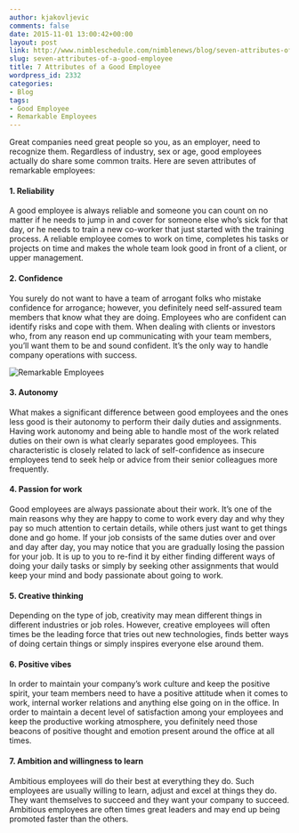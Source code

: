 ```yaml
---
author: kjakovljevic
comments: false
date: 2015-11-01 13:00:42+00:00
layout: post
link: http://www.nimbleschedule.com/nimblenews/blog/seven-attributes-of-a-good-employee/
slug: seven-attributes-of-a-good-employee
title: 7 Attributes of a Good Employee
wordpress_id: 2332
categories:
- Blog
tags:
- Good Employee
- Remarkable Employees
---
```


Great companies need great people so you, as an employer, need to recognize them. Regardless of industry, sex or age, good employees actually do share some common traits. Here are seven attributes of remarkable employees:



#### 1. Reliability


A good employee is always reliable and someone you can count on no matter if he needs to jump in and cover for someone else who’s sick for that day, or he needs to train a new co-worker that just started with the training process. A reliable employee comes to work on time, completes his tasks or projects on time and makes the whole team look good in front of a client, or upper management.



#### 2. Confidence


You surely do not want to have a team of arrogant folks who mistake confidence for arrogance; however, you definitely need self-assured team members that know what they are doing. Employees who are confident can identify risks and cope with them. When dealing with clients or investors who, from any reason end up communicating with your team members, you’ll want them to be and sound confident. It’s the only way to handle company operations with success.

![Remarkable Employees](http://www.nimbleschedule.com/wp-content/uploads/2015/11/Employee-of-the-Month.jpg)  
  
  




#### 3. Autonomy


What makes a significant difference between good employees and the ones less good is their autonomy to perform their daily duties and assignments. Having work autonomy and being able to handle most of the work related duties on their own is what clearly separates good employees. This characteristic is closely related to lack of self-confidence as insecure employees tend to seek help or advice from their senior colleagues more frequently.



#### 4. Passion for work


Good employees are always passionate about their work. It’s one of the main reasons why they are happy to come to work every day and why they pay so much attention to certain details, while others just want to get things done and go home. If your job consists of the same duties over and over and day after day, you may notice that you are gradually losing the passion for your job. It is up to you to re-find it by either finding different ways of doing your daily tasks or simply by seeking other assignments that would keep your mind and body passionate about going to work.



#### 5. Creative thinking


Depending on the type of job, creativity may mean different things in different industries or job roles. However, creative employees will often times be the leading force that tries out new technologies, finds better ways of doing certain things or simply inspires everyone else around them. 



#### 6. Positive vibes


In order to maintain your company’s work culture and keep the positive spirit, your team members need to have a positive attitude when it comes to work, internal worker relations and anything else going on in the office. In order to maintain a decent level of satisfaction among your employees and keep the productive working atmosphere, you definitely need those beacons of positive thought and emotion present around the office at all times.



#### 7. Ambition and willingness to learn


Ambitious employees will do their best at everything they do. Such employees are usually willing to learn, adjust and excel at things they do. They want themselves to succeed and they want your company to succeed. Ambitious employees are often times great leaders and may end up being promoted faster than the others.

